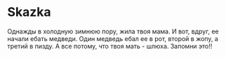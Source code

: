 # Skazka
Однажды в холодную зимнюю пору, жила твоя мама. И вот, вдруг, ее начали ебать медведи. Один медведь ебал ее в рот, второй в жопу, а третий в пизду. А все потому, что твоя мать - шлюха. Запомни это!!
